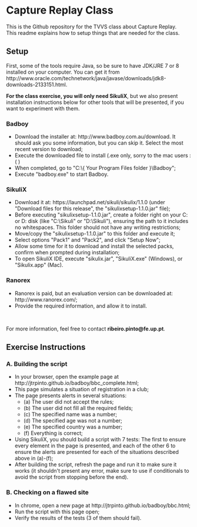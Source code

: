 # Capture Replay Class
<p>
This is the Github repository for the TVVS class about Capture Replay.<br>
This readme explains how to setup things that are needed for the class.
</p>


## Setup
<p>
First, some of the tools require Java, so be sure to have JDK/JRE 7 or 8 installed on your computer. You can get it from http://www.oracle.com/technetwork/java/javase/downloads/jdk8-downloads-2133151.html.
</p>
<p>
<b>For the class exercise, you will only need SikuliX</b>, but we also present installation instructions below for other tools that will be presented, if you want to experiment with them.
</p>

### Badboy
<ul>
  <li>Download the installer at: http://www.badboy.com.au/download. It should ask you some information, but you can skip it. Select the most recent version to download;</li>
  <li>Execute the downloaded file to install (.exe only, sorry to the mac users :( )</li>
  <li>When completed, go to "C:\{ Your Program Files folder }\Badboy";</li>
  <li>Execute "badboy.exe" to start Badboy.</li>
</ul>

### SikuliX
<ul>
  <li>Download it at: https://launchpad.net/sikuli/sikulix/1.1.0 (under "Download files for this release", the "sikulixsetup-1.1.0.jar" file);</li>
  <li>Before executing "sikulixsetup-1.1.0.jar", create a folder right on your C: or D: disk (like "C:\Sikuli" or "D:\Sikuli"), ensuring the path to it includes no whitespaces. This folder should not have any writing restrictions;</li>
  <li>Move/copy the "sikulixsetup-1.1.0.jar" to this folder and execute it;</li>
  <li>Select options "Pack1" and "Pack2", and click "Setup Now";</li>
  <li>Allow some time for it to download and install the selected packs, confirm when prompted during installation;</li>
  <li>To open SikuliX IDE, execute "sikulix.jar", "SikuliX.exe" (Windows), or "Sikulix.app" (Mac).</li>
</ul>

### Ranorex
<ul>
  <li>Ranorex is paid, but an evaluation version can be downloaded at: http://www.ranorex.com/;</li>
  <li>Provide the required information, and allow it to install.</li>
</ul>

<br>
<p>For more information, feel free to contact <b>ribeiro.pinto@fe.up.pt</b>.</p>

## Exercise Instructions

### A. Building the script

<ul>
  <li>In your browser, open the example page at http://jtrpinto.github.io/badboy/bbc_complete.html;</li>
  <li>This page simulates a situation of registration in a club;</li>
  <li>The page presents alerts in several situations:
    <ul>
    <li>(a) The user did not accept the rules;</li>
    <li>(b) The user did not fill all the required fields;</li>
    <li>(c) The specified name was a number;</li>
    <li>(d) The specified age was not a number;</li>
    <li>(e) The specified country was a number;</li>
    <li>(f) Everything is correct;</li>
    </ul>
  </li>
  <li>Using SikuliX, you should build a script with 7 tests: The first to ensure every element in the page is presented, and each of the other 6 to ensure the alerts are presented for each of the situations described above in (a)-(f);</li>
  <li>After building the script, refresh the page and run it to make sure it works (it shouldn't present any error, make sure to use if conditionals to avoid the script from stopping before the end).</li>
</ul>

### B. Checking on a flawed site

<ul>
  <li>In chrome, open a new page at http://jtrpinto.github.io/badboy/bbc.html;</li>
  <li>Run the script with this page open;</li>
  <li>Verify the results of the tests (3 of them should fail).</li>
</ul>
